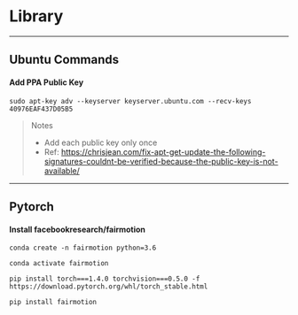 # Library


----

## Ubuntu Commands


#### Add PPA Public Key

`sudo apt-key adv --keyserver keyserver.ubuntu.com --recv-keys 40976EAF437D05B5`

> Notes
>  - Add each public key only once
>  - Ref: https://chrisjean.com/fix-apt-get-update-the-following-signatures-couldnt-be-verified-because-the-public-key-is-not-available/



----


## Pytorch


#### Install facebookresearch/fairmotion

`conda create -n fairmotion python=3.6`

`conda activate fairmotion`

`pip install torch===1.4.0 torchvision===0.5.0 -f https://download.pytorch.org/whl/torch_stable.html`

`pip install fairmotion`

